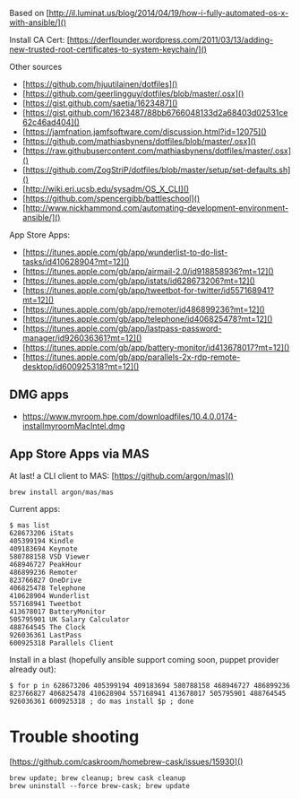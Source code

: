Based on [http://il.luminat.us/blog/2014/04/19/how-i-fully-automated-os-x-with-ansible/]()

Install CA Cert: [https://derflounder.wordpress.com/2011/03/13/adding-new-trusted-root-certificates-to-system-keychain/]()

Other sources

* [https://github.com/hjuutilainen/dotfiles]()
* [https://github.com/geerlingguy/dotfiles/blob/master/.osx]()
* [https://gist.github.com/saetia/1623487]()
* [https://gist.github.com/1623487/88bb6766048133d2a68403d02531ce62c46ad404]()
* [https://jamfnation.jamfsoftware.com/discussion.html?id=12075]()
* [https://github.com/mathiasbynens/dotfiles/blob/master/.osx]()
* [https://raw.githubusercontent.com/mathiasbynens/dotfiles/master/.osx]()
* [https://github.com/ZogStriP/dotfiles/blob/master/setup/set-defaults.sh]()
* [http://wiki.eri.ucsb.edu/sysadm/OS_X_CLI]()
* [https://github.com/spencergibb/battleschool]()
* [http://www.nickhammond.com/automating-development-environment-ansible/]()


App Store Apps:

* [https://itunes.apple.com/gb/app/wunderlist-to-do-list-tasks/id410628904?mt=12]()
* [https://itunes.apple.com/gb/app/airmail-2.0/id918858936?mt=12]()
* [https://itunes.apple.com/gb/app/istats/id628673206?mt=12]()
* [https://itunes.apple.com/gb/app/tweetbot-for-twitter/id557168941?mt=12]()
* [https://itunes.apple.com/gb/app/remoter/id486899236?mt=12]()
* [https://itunes.apple.com/gb/app/telephone/id406825478?mt=12]()
* [https://itunes.apple.com/gb/app/lastpass-password-manager/id926036361?mt=12]()
* [https://itunes.apple.com/gb/app/battery-monitor/id413678017?mt=12]()
* [https://itunes.apple.com/gb/app/parallels-2x-rdp-remote-desktop/id600925318?mt=12]()


## DMG apps

* https://www.myroom.hpe.com/downloadfiles/10.4.0.0174-installmyroomMacIntel.dmg

## App Store Apps via MAS
At last! a CLI client to MAS: [https://github.com/argon/mas]()

```
brew install argon/mas/mas
```

Current apps:

```
$ mas list
628673206 iStats
405399194 Kindle
409183694 Keynote
580788158 VSD Viewer
468946727 PeakHour
486899236 Remoter
823766827 OneDrive
406825478 Telephone
410628904 Wunderlist
557168941 Tweetbot
413678017 BatteryMonitor
505795901 UK Salary Calculator
488764545 The Clock
926036361 LastPass
600925318 Parallels Client
```

Install in a blast (hopefully ansible support coming soon, puppet provider already out):

```
$ for p in 628673206 405399194 409183694 580788158 468946727 486899236 823766827 406825478 410628904 557168941 413678017 505795901 488764545 926036361 600925318 ; do mas install $p ; done
```


Trouble shooting
================

[https://github.com/caskroom/homebrew-cask/issues/15930]()

    brew update; brew cleanup; brew cask cleanup
    brew uninstall --force brew-cask; brew update
